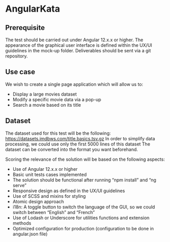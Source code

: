 # AngularKata

## Prerequisite
The test should be carried out under Angular 12.x.x or higher.
The appearance of the graphical user interface is defined within the UX/UI guidelines in the
mock-up folder.
Deliverables should be sent via a git repository.

## Use case
We wish to create a single page application which will allow us to:
- Display a large movies dataset
- Modify a specific movie data via a pop-up
- Search a movie based on its title
  
## Dataset
The dataset used for this test will be the following:
https://datasets.imdbws.com/title.basics.tsv.gz
In order to simplify data processing, we could use only the first 5000 lines of this dataset
The dataset can be converted into the format you want beforehand.

Scoring
  the relevance of the solution will be based on the following aspects:
- Use of Angular 12.x.x or higher
- Basic unit tests cases implemented
- The solution should be functional after running “npm install” and “ng serve”
- Responsive design as defined in the UX/UI guidelines
- Use of SCSS and mixins for styling
- Atomic design approach
- i18n: A toggle button to switch the language of the GUI, so we could switch between
  “English” and “French”
- Use of Lodash or Underscore for utilities functions and extension methods
- Optimized configuration for production (configuration to be done in angular.json file)
